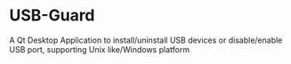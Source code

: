 # USB-Guard
A Qt Desktop Application to install/uninstall USB devices or disable/enable USB port, supporting Unix like/Windows platform
